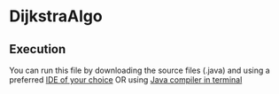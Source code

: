# DijkstraAlgo

## Execution
You can run this file by downloading the source files (.java) and using a preferred [IDE of your choice](https://hackr.io/blog/best-java-ides) OR using [Java compiler in terminal](https://www.tutorialspoint.com/How-to-run-a-java-program) 
